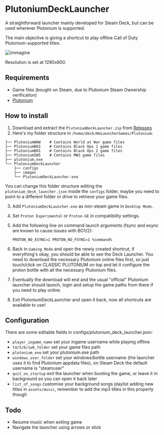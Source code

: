 # PlutoniumDeckLauncher

A straightforward launcher mainly developed for Steam Deck, but can be used wherever Plutonium is supported.

The main objective is giving a shortcut to play offline Call of Duty Plutonium-supported titles.

![immagine](https://github.com/framilano/PlutoniumDeckLauncher/assets/28491164/345a3045-9b24-45e0-8c6f-35f3f5710c11)


Resolution is set at 1280x800.

## Requirements
- Game files (bought on Steam, due to Plutonium Steam Ownership verification)
- [Plutonium](https://cdn.plutonium.pw/updater/plutonium.exe)

## How to install
1. Download and extract the `PlutoniumDeckLauncher.zip` from [Releases](https://github.com/framilano/PlutoniumDeckLauncher/releases)
2. Here's my folder structure in `/home/deck/NoLauncherGames/Plutonium`:

```
├── PlutoniumWAW    # Contains World at War game files
├── PlutoniumBO2    # Contains Black Ops 1 game files
├── PlutoniumBO1    # Contains Black Ops 2 game files
├── PlutoniumIW5    # Contains MW3 game files
├── plutonium.exe
└── PlutoniumDeckLauncher
    ├── configs
    ├── images
    └── PlutoniumDeckLauncher.exe
```
You can change this folder structure editing the `plutonium_deck_launcher.json` inside the `configs` folder, maybe you need to point to a different folder or drive to retrieve your game files.

3. Add `PlutoniumDeckLauncher.exe` as non-steam game in `Desktop Mode`.
4. Set `Proton Experimental` or `Proton-GE` in compatibility settings.
5. Add the following line on command launch arguments (fsync and esync are known to cause issues with BO1/2):

    `PROTON_NO_ESYNC=1 PROTON_NO_FSYNC=1 %command%` 

6. Back in `Gaming Mode` and open the newly created shortcut, if everything's okay, you should be able to see the Deck Launcher. You need to download the necessary Plutonium online files first, so just touch/click on CLASSIC PLUTONIUM on top and let it configure the proton bottle with all the necessary Plutonium files.
7. Eventually the download will end and the usual "official" Plutonium launcher should launch, login and setup the game paths from there if you need to play online.
8. Exit PlutoniumDeckLauncher and open it back, now all shortcuts are available to use!

## Configuration

There are some editable fields in configs/plutonium_deck_launcher.json:
- `player_ingame_name` set your ingame username while playing offline
- `t4/5/6/iw6_folder` set your game files path
- `plutonium_exe` set your plutonium.exe path
- `windows_user_folder` set your windows/bottle username (the launcher uses it to find Plutonium appdata files), on Steam Deck the default username is "steamuser"
- `quit_on_startup` exit the launcher when booting the game, or leave it in background so you can open it back later
- `list_of_songs` customise your background songs playlist adding new titles in `assets/music`, remember to add the mp3 titles in this property though

## Todo
- Resume music when exiting game
- Navigate the launcher using arrows or stick

